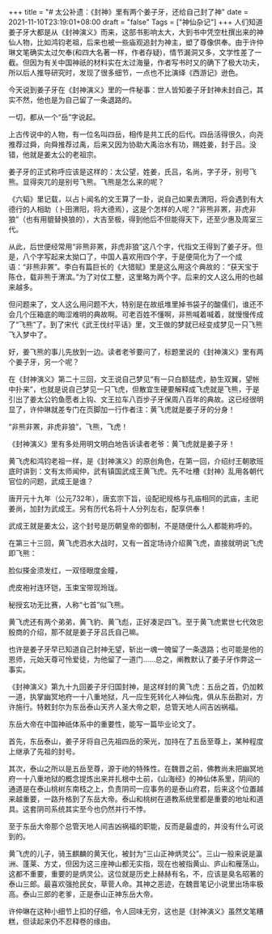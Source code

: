 +++
title = "# 太公补遗：《封神》里有两个姜子牙，还给自己封了神"
date = 2021-11-10T23:19:01+08:00
draft = "false"
Tags = ["神仙杂记"]
+++
人们知道姜子牙大都是从《封神演义》而来，这部书影响太大，大到书中凭空杜撰出来的神仙人物，比如鸿钧老祖，后来也被一些庙观追封为神主，塑了尊像供奉。由于许仲琳文笔确实太过欠奉(和四大名著一样，作者存疑)，情节漏洞又多，文学性差了一截。但因为有关中国神祇的材料实在太过海量，作者写书时又的确下了极大功夫，所以后人推导研究时，发现了很多细节，一点也不比演绎《西游记》逊色。

今天说到姜子牙在《封神演义》里的一件秘事：世人皆知姜子牙封神未封自己，其实不然，他也是为自己留了一条退路的。

一切，都从一个“岳”字说起。

上古传说中的人物，有一位名叫四岳，相传是共工氏的后代。四岳活得很久，向尧推荐过舜，向舜推荐过禹，后来又因为协助大禹治水有功，赐姓姜，封于吕。没错，他就是姜太公的老祖宗。

姜子牙的正式称呼应该是这样的：太公望，姓姜，氏吕，名尚，字子牙，别号飞熊。显得突兀的是别号飞熊。飞熊是怎么来的呢？

《六韬》里记载，以占卜闻名的文王算了一卦，说自己如果去渭阳，将会遇到有大德行的人相助（卜田渭阳，将大德焉），这是个怎样的人呢？“非熊非罴，非虎非狼”（也有用貔替换狼的），大吉至极，得到他后不但能得天下，还至少惠及周室三代。

从此，后世便经常用“非熊非罴，非虎非狼”这八个字，代指文王得到了姜子牙。但是，八个字写起来太拗口了，中国人喜欢用四个字，于是便简化为了一个成语：“非熊非罴”。李白有篇巨长的《大猎赋》里是这么用这个典故的：“获天宝于陈仓，载非熊于渭滨。”为了对仗工整，这里略为两个字。后来的文人这么用的也越来越多。

但问题来了，文人这么用问题不大，特别是在故纸堆里掉书袋子的酸儒们，谁还不会几个压箱底的晦涩难明的典故啊。可老百姓不懂啊，非熊喊着喊着，就慢慢传成了“飞熊”了。到了宋代《武王伐纣平话》里，文王做的梦就已经变成梦见一只飞熊飞入梦中了。

好，姜飞熊的事儿先放到一边。读者老爷要问了，标题里说的《封神演义》里有两个姜子牙，另一个呢？

在《封神演义》第二十三回，文王说自己梦见“有一只白额猛虎，胁生双翼，望帐中扑来”，也就是说自己梦见一只飞虎，但散宜生硬要解释成飞虎就是飞熊，于是引出了姜太公钓鱼愿者上钩、文王拉车八百步子牙保周八百年的典故。这已经很明显了，许仲琳就差专门在页脚加一行作者注：黄飞虎就是姜子牙的分身！

“非熊非罴，非虎非狼”，飞熊，飞虎！

《封神演义》里有多处用明文明白地告诉读者老爷：黄飞虎就是姜子牙！

黄飞虎和鸿钧老祖一样，是《封神演义》的原创角色，在第一回，介绍纣王朝歌班底时讲到：文有太师闻仲，武有镇国武成王黄飞虎。先不吐槽《封神》乱用各朝代官位的问题，武成王是谁？

唐开元十九年（公元732年），唐玄宗下旨，设配祀规格与孔庙相同的武庙，主祀姜尚，加封为武成王。另有历代名将十人分列左右，配享供奉！

武成王就是姜太公，这个封号是历朝皇帝的御制，不是随便什么人都能称呼的。

在第三十三回，黄飞虎泗水大战时，又有一首定场诗介绍黄飞虎，直接就明说飞虎即飞熊：

脸似搽金须发红，一双怪眼度金瞳，

虎皮袍衬连环铠，玉束宝带现玲珑。

秘授玄功无比赛，人称“七首”似飞熊。

黄飞虎还有两个弟弟，黄飞豹、黄飞彪，正好凑足四飞。至于黄飞虎累世七代效忠殷商的介绍，那不就是姜子牙吕氏自己嘛。

也许是姜子牙早已知道自己封神无望，斩出一魂一魄留了一条退路；也可能是他的恩师，元始天尊可怜爱徒，为他留了一道门……总之，阐教默认了姜子牙作弊这一事实。

《封神演义》第九十九回姜子牙归国封神，是这样封的黄飞虎：五岳之首，仍加敕一道，执掌幽冥地府一十八重地狱，凡一应生死转化人神仙鬼，俱从东岳勘对，方许施行。特敕封尔为东岳泰山天齐人圣大帝之职，总管天地人间吉凶祸福。

东岳大帝在中国神祇体系中的重要性，能写一篇毕业论文了。

首先，东岳泰山，姜子牙将自己先祖四岳的荣光，加持在了五岳至尊上，某种程度上继承了先祖的封号。

其次，泰山之所以是五岳至尊，源于祂的特殊性。在魏晋之前，佛教尚未把幽冥地府一十八重地狱的概念提炼出来并扎根中土前，《山海经》的神仙体系里，阴间的通道是在泰山桃树东南枝之上，负责阴司一应事务的是泰山府君，后来这个位置越来越重要，一路升格到了东岳大帝。泰山和桃树在道教系统里都是重要的地址和道具。这套阴司系统其实至今也仍然并行不悖。

至于东岳大帝那个总管天地人间吉凶祸福的职能，反而是最虚的，并没有什么可说到的。

黄飞虎的儿子，骑玉麒麟的黄天化，被封为“三山正神炳灵公”。三山一般来说是瀛洲、蓬莱、方丈，但因为这三座神山都无实指，现在也被指黄山、庐山和雁荡山。这都不重要，重要的是炳灵公。这位就是历史上赫赫有名，不，应该是臭名昭著的泰山三郎。最喜欢强抢民女，草菅人命。其神之恶迹，在魏晋笔记小说里出场率极高。泰山三郎的老爹，正是泰山正神东岳大帝。

许仲琳在这种小细节上扣的仔细，令人回味无穷，这也是《封神演义》虽然文笔糟糕，但读起来仍不忍释卷的缘由。